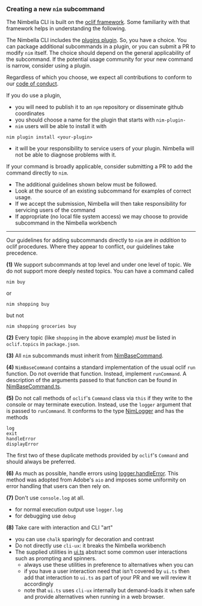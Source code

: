 ### Creating a new `nim` subcommand

The Nimbella CLI is built on the [oclif framework](https://oclif.io/docs/introduction.html).  Some familiarity with that framework helps in understanding the following.

The Nimbella CLI includes the [plugins plugin](https://github.com/oclif/plugin-plugins).  So, you have a choice.  You can package additional subcommands in a plugin, or you can submit a PR to modify `nim` itself.  The choice should depend on the general applicability of the subcommand.  If the potential usage community for your new command is narrow, consider using a plugin.

Regardless of which you choose, we expect all contributions to conform to our [code of conduct](CODE_OF_CONDUCT.md).

If you do use a plugin,

- you will need to publish it to an `npm` repository or disseminate github coordinates
- you should choose a name for the plugin that starts with `nim-plugin-`
- `nim` users will be able to install it with

```
nim plugin install <your-plugin>
```

- it will be your responsibility to service users of your plugin.  Nimbella will not be able to diagnose problems with it.

If your command is broadly applicable, consider submitting a PR to add the command directly to `nim`.  

- The additional guidelines shown below must be followed.
- Look at the source of an existing subcommand for examples of correct usage.
- If we accept the submission, Nimbella will then take responsibility for servicing users of the command
- If appropriate (no local file system access) we may choose to provide subcommand in the Nimbella workbench

---

Our guidelines for adding subcommands directly to `nim` are _in addition_ to oclif procedures.  Where they appear to conflict, our guidelines take precedence.

**(1)** We support subcommands at top level and under one level of topic.  We do not support more deeply nested topics.  You can have a command called 


```
nim buy
```

or

```
nim shopping buy
```

but not 

```
nim shopping groceries buy
```

**(2)** Every topic (like `shopping` in the above example) _must_ be listed in `oclif.topics` in `package.json`.

**(3)** All `nim` subcommands must inherit from [NimBaseCommand](https://github.com/nimbella/nimbella-cli/blob/dd0396b30b47b419717055871f0955c77ad0d833/deployer/src/NimBaseCommand.ts).

**(4)** `NimBaseCommand` contains a standard implementation of the usual oclif `run` function.  Do not override that function.  Instead, implement `runCommand`.  A description of the arguments passed to that function can be found in [NimBaseCommand.ts](https://github.com/nimbella/nimbella-cli/blob/dd0396b30b47b419717055871f0955c77ad0d833/deployer/src/NimBaseCommand.ts#L112).

**(5)** Do not call methods of `oclif`'s `Command` class via `this` if they write to the console or may terminate execution.  Instead, use the `logger` argument that is passed to `runCommand`.   It conforms to the type [NimLogger](https://github.com/nimbella/nimbella-cli/blob/dd0396b30b47b419717055871f0955c77ad0d833/deployer/src/NimBaseCommand.ts#L53) and has the methods

```
log
exit
handleError
displayError
```

The first two of these duplicate methods provided by `oclif`'s `Command` and should always be preferred.

**(6)** As much as possible, handle errors using [logger.handleError](https://github.com/nimbella/nimbella-cli/blob/dd0396b30b47b419717055871f0955c77ad0d833/deployer/src/NimBaseCommand.ts#L241).  This method was adopted from Adobe's `aio` and imposes some uniformity on error handling that users can then rely on.

**(7)** Don't use `console.log` at all.

- for normal execution output use `logger.log`
- for debugging use `debug`

**(8)** Take care with interaction and CLI "art"

- you can use `chalk` sparingly for decoration and contrast
- Do not directly use `cli-ux`: it breaks the Nimbella workbench
- The supplied utilities in [ui.ts](https://github.com/nimbella/nimbella-cli/blob/master/src/ui.ts) abstract some common user interactions such as prompting and spinners.
   - always use these utilities in preference to alternatives when you can
   - if you have a user interaction need that isn't covered by `ui.ts` then add that interaction to `ui.ts` as part of your PR and we will review it accordingly
	- note that `ui.ts` uses `cli-ux` internally but demand-loads it when safe and provide alternatives when running in a web browser.  

